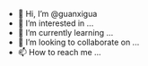 - 👋 Hi, I’m @guanxigua
- 👀 I’m interested in ...
- 🌱 I’m currently learning ...
- 💞️ I’m looking to collaborate on ...
- 📫 How to reach me ...

<!---
guanxigua/guanxigua is a ✨ special ✨ repository because its `README.md` (this file) appears on your GitHub profile.
You can click the Preview link to take a look at your changes.
--->
